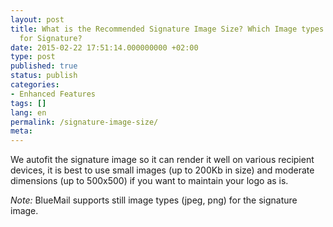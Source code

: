 ```yaml
---
layout: post
title: What is the Recommended Signature Image Size? Which Image types are supported
  for Signature?
date: 2015-02-22 17:51:14.000000000 +02:00
type: post
published: true
status: publish
categories:
- Enhanced Features
tags: []
lang: en
permalink: /signature-image-size/
meta:
---
```


We autofit the signature image so it can render it well on various recipient devices, it is best to use small images (up to 200Kb in size) and moderate dimensions (up to 500x500) if you want to maintain your logo as is.

*Note:* BlueMail supports still image types (jpeg, png) for the signature image.